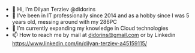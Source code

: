 - 👋 Hi, I’m Dilyan Terziev @didorins
- 👀 I’ve been in IT professionally since 2014 and as a hobby since I was 5 years old, messing around with my 286PC
- 🌱 I’m currently expanding my knowledge in Cloud technologies
- 📫 How to reach me by mail at didorins@gmail.com or by Linkedin https://www.linkedin.com/in/dilyan-terziev-a45159115/
